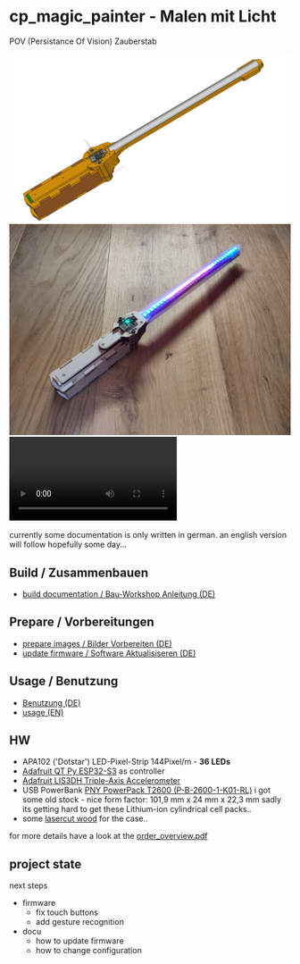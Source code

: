 # cp_magic_painter - Malen mit Licht 
POV (Persistance Of Vision) Zauberstab

![Zauberstab (CAD)](hw/case/case_assembly_screenshots/overview.png)
![Zauberstab Photo](./magic_painter%20final.jpg)
<video src="mode%20POVPainter.mp4" controls title="Mode: POVPainter - showing two different images"></video>

currently some documentation is only written in german.
an english version will follow hopefully some day...




## Build / Zusammenbauen
- [build documentation / Bau-Workshop Anleitung (DE)](workshop_DE.md)

## Prepare / Vorbereitungen

- [prepare images / Bilder Vorbereiten (DE)](prepare_images/de.md)
- [update firmware / Software Aktualisiseren (DE)](update_firmware/de.md)

## Usage / Benutzung

- [Benutzung (DE)](usage/de.md)
- [usage (EN)](usage/en.md)



## HW

-   APA102 ('Dotstar') LED-Pixel-Strip 144Pixel/m - **36 LEDs**
-   [Adafruit QT Py ESP32-S3](https://www.adafruit.com/product/5426) as controller
-   [Adafruit LIS3DH Triple-Axis Accelerometer](https://www.adafruit.com/product/2809)
-   USB PowerBank [PNY PowerPack T2600 (P-B-2600-1-K01-RL)](https://www.pny.com/File%20Library/Support/PNY%20Products/Resource%20Center/PowerPacks/PowerPack_T-Series_web.pdf) i got some old stock - nice form factor: 101,9 mm x 24 mm x 22,3 mm
  sadly its getting hard to get these Lithium-ion cylindrical cell packs..
-   some [lasercut wood](hw/case/export/case_parts_mod.svg) for the case..

for more details have a look at the [order_overview.pdf](hw/order__overview.pdf)

## project state

next steps
- firmware
  - fix touch buttons
  - add gesture recognition
- docu
  - how to update firmware
  - how to change configuration
